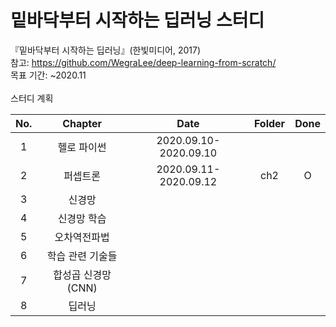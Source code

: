 # 밑바닥부터 시작하는 딥러닝 스터디
 
『밑바닥부터 시작하는 딥러닝』(한빛미디어, 2017)<br>
참고:  <https://github.com/WegraLee/deep-learning-from-scratch/><br>
목표 기간: ~2020.11<br><br>
스터디 계획<br>

|No.|Chapter|Date|Folder|Done|
|:--:|:-------:|:---:|:---:|:---:|
|1|헬로 파이썬|2020.09.10-2020.09.10|||
|2|퍼셉트론|2020.09.11-2020.09.12|ch2|O|
|3|신경망||||
|4|신경망 학습||||
|5|오차역전파법||||
|6|학습 관련 기술들||||
|7|합성곱 신경망(CNN)||||
|8|딥러닝||||
